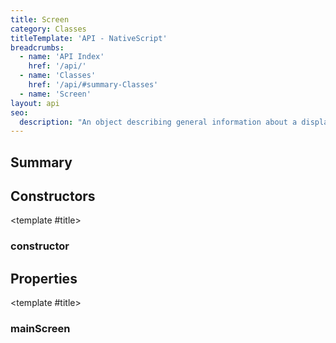 ```yaml
---
title: Screen
category: Classes
titleTemplate: 'API - NativeScript'
breadcrumbs: 
  - name: 'API Index'
    href: '/api/'
  - name: 'Classes'
    href: '/api/#summary-Classes'
  - name: 'Screen'
layout: api
seo:
  description: "An object describing general information about a display."
---
```


<!-- This page is auto generated, do not edit manually. -->
<!-- Run "yarn generate:api-docs" to regenerate -->

<script setup lang="ts">
  import { provide } from "vue";
  import API_DATA from "./Screen.data.json";
  
  provide('API_DATA', API_DATA);
</script>

<APIRefHierarchy v-once />

<APIRefComment commentBase64="eyJibG9ja1RhZ3MiOltdLCJtb2RpZmllclRhZ3MiOnt9LCJzdW1tYXJ5IjpbeyJraW5kIjoidGV4dCIsInRleHQiOiJBbiBvYmplY3QgZGVzY3JpYmluZyBnZW5lcmFsIGluZm9ybWF0aW9uIGFib3V0IGEgZGlzcGxheS4ifV19" v-once />

## <Heading ignore>Summary</Heading>

<APIRefSummary v-once />

## Constructors

<div class="">

<APIRef for="2324" v-once>

<template #title>

### constructor

</template>

</APIRef>

</div>

## Properties

<div class="isStatic">

<APIRef for="2323" v-once>

<template #title>

### mainScreen

</template>

</APIRef>

</div>
